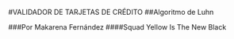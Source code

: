 #VALIDADOR DE TARJETAS DE CRÉDITO
##Algoritmo de Luhn

###Por Makarena Fernández
####Squad Yellow Is The New Black